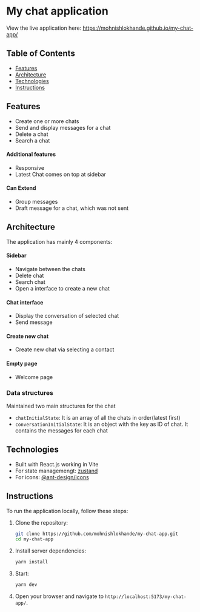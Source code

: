 # My chat application

View the live application here: https://mohnishlokhande.github.io/my-chat-app/

## Table of Contents

- [Features](#features)
- [Architecture](#architecture)
- [Technologies](#technologies)
- [Instructions](#instructions)

## Features

- Create one or more chats
- Send and display messages for a chat
- Delete a chat
- Search a chat

#### Additional features

- Responsive
- Latest Chat comes on top at sidebar

#### Can Extend

- Group messages
- Draft message for a chat, which was not sent

## Architecture

The application has mainly 4 components:

#### Sidebar

- Navigate between the chats
- Delete chat
- Search chat
- Open a interface to create a new chat

#### Chat interface

- Display the conversation of selected chat
- Send message

#### Create new chat

- Create new chat via selecting a contact

#### Empty page

- Welcome page

### Data structures

Maintained two main structures for the chat

- `chatInitialState`: It is an array of all the chats in order(latest first)
- `conversationInitialState`: It is an object with the key as ID of chat. It contains the messages for each chat

## Technologies

- Built with React.js working in Vite
- For state managemengt: [zustand](https://zustand-demo.pmnd.rs/)
- For icons: [@ant-design/icons](https://ant.design/components/icon)

## Instructions

To run the application locally, follow these steps:

1. Clone the repository:

   ```sh
   git clone https://github.com/mohnishlokhande/my-chat-app.git
   cd my-chat-app
   ```

2. Install server dependencies:

   ```sh
   yarn install
   ```

3. Start:
   ```sh
   yarn dev
   ```
4. Open your browser and navigate to `http://localhost:5173/my-chat-app/`.
